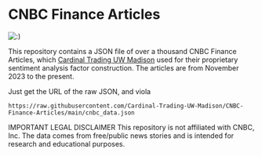 # CNBC Finance Articles

![:)](https://media.tenor.com/fLDZprJ5sXYAAAAC/jim-cramer-cnbc.gif)

This repository contains a JSON file of over a thousand CNBC Finance Articles, which [Cardinal Trading UW Madison](https://cardinaltradinguw.com/) used for their proprietary sentiment analysis factor construction. The articles are from November 2023 to the present. 


Just get the URL of the raw JSON, and viola 
```
https://raw.githubusercontent.com/Cardinal-Trading-UW-Madison/CNBC-Finance-Articles/main/cnbc_data.json

```

IMPORTANT LEGAL DISCLAIMER
This repository is not affiliated with CNBC, Inc. The data comes from free/public news stories and is intended for research and educational purposes.


